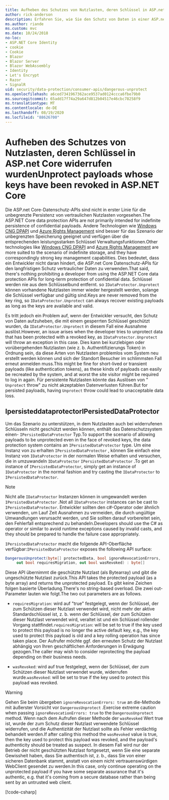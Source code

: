 ```yaml
---
title: Aufheben des Schutzes von Nutzlasten, deren Schlüssel in ASP.net Core widerrufen wurden
author: rick-anderson
description: Erfahren Sie, wie Sie den Schutz von Daten in einer ASP.net Core-App aufheben können, die mit Schlüsseln geschützt sind, die seit dem widerrufen wurden
ms.author: riande
ms.custom: mvc
ms.date: 10/24/2018
no-loc:
- ASP.NET Core Identity
- cookie
- Cookie
- Blazor
- Blazor Server
- Blazor WebAssembly
- Identity
- Let's Encrypt
- Razor
- SignalR
uid: security/data-protection/consumer-apis/dangerous-unprotect
ms.openlocfilehash: a6ced7341967362ace9537ad0124ccca6fbe79b0
ms.sourcegitcommit: 65add17f74a29a647d812b04517e46cbc78258f9
ms.translationtype: MT
ms.contentlocale: de-DE
ms.lasthandoff: 08/19/2020
ms.locfileid: "88626700"
---
```

# <a name="unprotect-payloads-whose-keys-have-been-revoked-in-aspnet-core"></a><span data-ttu-id="820dc-103">Aufheben des Schutzes von Nutzlasten, deren Schlüssel in ASP.net Core widerrufen wurden</span><span class="sxs-lookup"><span data-stu-id="820dc-103">Unprotect payloads whose keys have been revoked in ASP.NET Core</span></span>

<a name="data-protection-consumer-apis-dangerous-unprotect"></a>

<span data-ttu-id="820dc-104">Die ASP.net Core-Datenschutz-APIs sind nicht in erster Linie für die unbegrenzte Persistenz von vertraulichen Nutzlasten vorgesehen.</span><span class="sxs-lookup"><span data-stu-id="820dc-104">The ASP.NET Core data protection APIs are not primarily intended for indefinite persistence of confidential payloads.</span></span> <span data-ttu-id="820dc-105">Andere Technologien wie [Windows CNG DPAPI](/windows/win32/seccng/cng-dpapi) und [Azure Rights Management](/rights-management/) sind besser für das Szenario der unbegrenzten Speicherung geeignet und verfügen über die entsprechenden leistungsstarken Schlüssel Verwaltungsfunktionen.</span><span class="sxs-lookup"><span data-stu-id="820dc-105">Other technologies like [Windows CNG DPAPI](/windows/win32/seccng/cng-dpapi) and [Azure Rights Management](/rights-management/) are more suited to the scenario of indefinite storage, and they have correspondingly strong key management capabilities.</span></span> <span data-ttu-id="820dc-106">Dies bedeutet, dass ein Entwickler nicht daran hindert, die ASP.net Core Datenschutz-APIs für den langfristigen Schutz vertraulicher Daten zu verwenden.</span><span class="sxs-lookup"><span data-stu-id="820dc-106">That said, there's nothing prohibiting a developer from using the ASP.NET Core data protection APIs for long-term protection of confidential data.</span></span> <span data-ttu-id="820dc-107">Schlüssel werden nie aus dem Schlüsselbund entfernt. so `IDataProtector.Unprotect` können vorhandene Nutzlasten immer wieder hergestellt werden, solange die Schlüssel verfügbar und gültig sind.</span><span class="sxs-lookup"><span data-stu-id="820dc-107">Keys are never removed from the key ring, so `IDataProtector.Unprotect` can always recover existing payloads as long as the keys are available and valid.</span></span>

<span data-ttu-id="820dc-108">Es tritt jedoch ein Problem auf, wenn der Entwickler versucht, den Schutz von Daten aufzuheben, die mit einem gesperrten Schlüssel geschützt wurden, da `IDataProtector.Unprotect` in diesem Fall eine Ausnahme auslöst.</span><span class="sxs-lookup"><span data-stu-id="820dc-108">However, an issue arises when the developer tries to unprotect data that has been protected with a revoked key, as `IDataProtector.Unprotect` will throw an exception in this case.</span></span> <span data-ttu-id="820dc-109">Dies kann bei kurzlebigen oder vorübergehenden Nutzlasten (wie z. b. Authentifizierungs Token) in Ordnung sein, da diese Arten von Nutzlasten problemlos vom System neu erstellt werden können und sich der Standort Besucher im schlimmsten Fall erneut anmelden muss.</span><span class="sxs-lookup"><span data-stu-id="820dc-109">This might be fine for short-lived or transient payloads (like authentication tokens), as these kinds of payloads can easily be recreated by the system, and at worst the site visitor might be required to log in again.</span></span> <span data-ttu-id="820dc-110">Für persistente Nutzlasten könnte das Auslösen von " `Unprotect` throw" zu nicht akzeptablen Datenverlusten führen.</span><span class="sxs-lookup"><span data-stu-id="820dc-110">But for persisted payloads, having `Unprotect` throw could lead to unacceptable data loss.</span></span>

## <a name="ipersisteddataprotector"></a><span data-ttu-id="820dc-111">Ipersisteddataprotector</span><span class="sxs-lookup"><span data-stu-id="820dc-111">IPersistedDataProtector</span></span>

<span data-ttu-id="820dc-112">Um das Szenario zu unterstützen, in dem Nutzlasten auch bei widerrufenen Schlüsseln nicht geschützt werden können, enthält das Datenschutzsystem einen- `IPersistedDataProtector` Typ.</span><span class="sxs-lookup"><span data-stu-id="820dc-112">To support the scenario of allowing payloads to be unprotected even in the face of revoked keys, the data protection system contains an `IPersistedDataProtector` type.</span></span> <span data-ttu-id="820dc-113">Um eine Instanz von zu erhalten `IPersistedDataProtector` , können Sie einfach eine Instanz von `IDataProtector` in der normalen Weise erhalten und versuchen, die in umzuwandeln `IDataProtector` `IPersistedDataProtector` .</span><span class="sxs-lookup"><span data-stu-id="820dc-113">To get an instance of `IPersistedDataProtector`, simply get an instance of `IDataProtector` in the normal fashion and try casting the `IDataProtector` to `IPersistedDataProtector`.</span></span>

> [!NOTE]
> <span data-ttu-id="820dc-114">Nicht alle `IDataProtector` Instanzen können in umgewandelt werden `IPersistedDataProtector` .</span><span class="sxs-lookup"><span data-stu-id="820dc-114">Not all `IDataProtector` instances can be cast to `IPersistedDataProtector`.</span></span> <span data-ttu-id="820dc-115">Entwickler sollten den c#-Operator oder ähnlich verwenden, um Lauf Zeit Ausnahmen zu vermeiden, die durch ungültige Umwandlungen verursacht werden, und Sie sollten darauf vorbereitet sein, den Fehlerfall entsprechend zu behandeln.</span><span class="sxs-lookup"><span data-stu-id="820dc-115">Developers should use the C# as operator or similar to avoid runtime exceptions caused by invalid casts, and they should be prepared to handle the failure case appropriately.</span></span>

<span data-ttu-id="820dc-116">`IPersistedDataProtector` macht die folgende API-Oberfläche verfügbar:</span><span class="sxs-lookup"><span data-stu-id="820dc-116">`IPersistedDataProtector` exposes the following API surface:</span></span>

```csharp
DangerousUnprotect(byte[] protectedData, bool ignoreRevocationErrors,
     out bool requiresMigration, out bool wasRevoked) : byte[]
```

<span data-ttu-id="820dc-117">Diese API übernimmt die geschützte Nutzlast (als Bytearray) und gibt die ungeschützte Nutzlast zurück.</span><span class="sxs-lookup"><span data-stu-id="820dc-117">This API takes the protected payload (as a byte array) and returns the unprotected payload.</span></span> <span data-ttu-id="820dc-118">Es gibt keine Zeichen folgen basierte Überladung.</span><span class="sxs-lookup"><span data-stu-id="820dc-118">There's no string-based overload.</span></span> <span data-ttu-id="820dc-119">Die zwei out-Parameter lauten wie folgt.</span><span class="sxs-lookup"><span data-stu-id="820dc-119">The two out parameters are as follows.</span></span>

* <span data-ttu-id="820dc-120">`requiresMigration`: wird auf "true" festgelegt, wenn der Schlüssel, der zum Schützen dieser Nutzlast verwendet wird, nicht mehr der aktive Standardschlüssel ist, z. b. wenn der Schlüssel, der zum Schützen dieser Nutzlast verwendet wird, veraltet ist und ein Schlüssel rollender Vorgang stattfindet.</span><span class="sxs-lookup"><span data-stu-id="820dc-120">`requiresMigration`: will be set to true if the key used to protect this payload is no longer the active default key, e.g., the key used to protect this payload is old and a key rolling operation has since taken place.</span></span> <span data-ttu-id="820dc-121">Der Aufrufer möchte ggf. den erneuten Schutz der Nutzlast abhängig von Ihren geschäftlichen Anforderungen in Erwägung gezogen.</span><span class="sxs-lookup"><span data-stu-id="820dc-121">The caller may wish to consider reprotecting the payload depending on their business needs.</span></span>

* <span data-ttu-id="820dc-122">`wasRevoked`: wird auf true festgelegt, wenn der Schlüssel, der zum Schützen dieser Nutzlast verwendet wurde, widerrufen wurde.</span><span class="sxs-lookup"><span data-stu-id="820dc-122">`wasRevoked`: will be set to true if the key used to protect this payload was revoked.</span></span>

>[!WARNING]
> <span data-ttu-id="820dc-123">Gehen Sie beim übergeben `ignoreRevocationErrors: true` an die-Methode mit äußerster Vorsicht vor `DangerousUnprotect` .</span><span class="sxs-lookup"><span data-stu-id="820dc-123">Exercise extreme caution when passing `ignoreRevocationErrors: true` to the `DangerousUnprotect` method.</span></span> <span data-ttu-id="820dc-124">Wenn nach dem Aufrufen dieser Methode der `wasRevoked` Wert true ist, wurde der zum Schutz dieser Nutzlast verwendete Schlüssel widerrufen, und die Authentizität der Nutzlast sollte als Fehler verdächtig behandelt werden.</span><span class="sxs-lookup"><span data-stu-id="820dc-124">If after calling this method the `wasRevoked` value is true, then the key used to protect this payload was revoked, and the payload's authenticity should be treated as suspect.</span></span> <span data-ttu-id="820dc-125">In diesem Fall wird nur der Betrieb der nicht geschützten Nutzlast fortgesetzt, wenn Sie eine separate Gewissheit haben, dass Sie authentisch ist, z. b., dass Sie von einer sicheren Datenbank stammt, anstatt von einem nicht vertrauenswürdigen WebClient gesendet zu werden.</span><span class="sxs-lookup"><span data-stu-id="820dc-125">In this case, only continue operating on the unprotected payload if you have some separate assurance that it's authentic, e.g. that it's coming from a secure database rather than being sent by an untrusted web client.</span></span>

[!code-csharp[](dangerous-unprotect/samples/dangerous-unprotect.cs)]
